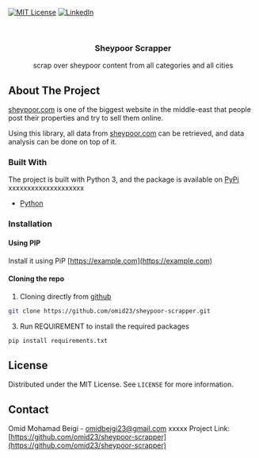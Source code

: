 [![MIT License][license-shield]][license-url]
[![LinkedIn][linkedin-shield]][linkedin-url]



<!-- PROJECT LOGO -->
<br />
<p align="center">
  <h3 align="center">Sheypoor Scrapper</h3>

  <p align="center">
    scrap over sheypoor content from all categories and all cities
    </p>
</p>

## About The Project
[sheypoor.com](https://sheypoor.com) is one of the biggest website in the middle-east that people post their properties and try to sell them online.

Using this library, all data from [sheypoor.com](https://sheypoor.com) can be retrieved, and data analysis can be done on top of it.


### Built With
The project is built with Python 3, and the package is available on [PyPi](https://pypi.org/)
xxxxxxxxxxxxxxxxxxxx
* [Python](https://www.python.org/)


### Installation
#### Using PIP
Install it using PiP [https://example.com](https://example.com)

#### Cloning the repo
1. Cloning directly from [github](https://github.com/omid23/sheypoor-scrapper) 
```sh
git clone https://github.com/omid23/sheypoor-scrapper.git
```
3. Run REQUIREMENT to install the required packages
```sh
pip install requirements.txt
```

<!-- LICENSE -->
## License

Distributed under the MIT License. See `LICENSE` for more information.



<!-- CONTACT -->
## Contact

Omid Mohamad Beigi - omidbeigi23@gmail.com
xxxxx
Project Link: [https://github.com/omid23/sheypoor-scrapper](https://github.com/omid23/sheypoor-scrapper)



<!-- MARKDOWN LINKS & IMAGES -->
<!-- https://www.markdownguide.org/basic-syntax/#reference-style-links -->
[contributors-shield]: https://img.shields.io/github/contributors/othneildrew/Best-README-Template.svg?style=flat-square
[contributors-url]: https://github.com/othneildrew/Best-README-Template/graphs/contributors
[forks-shield]: https://img.shields.io/github/forks/othneildrew/Best-README-Template.svg?style=flat-square
[forks-url]: https://github.com/othneildrew/Best-README-Template/network/members
[stars-shield]: https://img.shields.io/github/stars/othneildrew/Best-README-Template.svg?style=flat-square
[stars-url]: https://github.com/othneildrew/Best-README-Template/stargazers
[issues-shield]: https://img.shields.io/github/issues/othneildrew/Best-README-Template.svg?style=flat-square
[issues-url]: https://github.com/othneildrew/Best-README-Template/issues
[license-shield]: https://img.shields.io/github/license/othneildrew/Best-README-Template.svg?style=flat-square
[license-url]: https://github.com/othneildrew/Best-README-Template/blob/master/LICENSE.txt
[linkedin-shield]: https://img.shields.io/badge/-LinkedIn-black.svg?style=flat-square&logo=linkedin&colorB=555
[linkedin-url]: https://www.linkedin.com/in/omid-beigi/
[product-screenshot]: images/screenshot.png